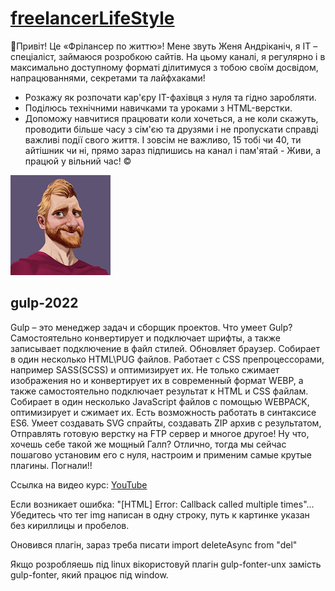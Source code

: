 # [freelancerLifeStyle](https://www.youtube.com/@FreelancerLifeStyle)
👋Привіт! Це «Фрілансер по життю»!
Мене звуть Женя Андріканіч, я IT – спеціаліст, займаюся розробкою сайтів.
На цьому каналі, я регулярно і в максимально доступному форматі ділитимуся з тобою своїм досвідом, напрацюваннями, секретами та лайфхаками!
- Розкажу як розпочати кар'єру IT-фахівця з нуля та гідно заробляти.
- Поділюсь технічними навичками та уроками з HTML-верстки.
- Допоможу навчитися працювати коли хочеться, а не коли скажуть, проводити більше часу з сім'єю та друзями і не пропускати справді важливі події свого життя.
І зовсім не важливо, 15 тобі чи 40, ти айтішник чи ні, прямо зараз підпишись на канал і пам'ятай - Живи, а працюй у вільний час! ©

![logo](data/andrikanichLogo.jpg)

## gulp-2022
Gulp – это менеджер задач и сборщик проектов. Что умеет Gulp? Самостоятельно конвертирует и подключает шрифты, а также записывает подключение в файл стилей. Обновляет браузер. Собирает в один несколько HTML\PUG файлов. Работает с CSS препроцессорами, например SASS(SCSS) и оптимизирует их. Не только сжимает изображения но и конвертирует их в современный формат WEBP, а также самостоятельно подключает результат к HTML и CSS файлам. Собирает в один несколько JavaScript файлов с помощью WEBPACK,  оптимизирует и сжимает их. Есть возможность работать в синтаксисе  ES6. Умеет создавать SVG спрайты, создавать ZIP архив с результатом, Отправлять готовую верстку на FTP сервер и многое другое! Ну что, хочешь себе такой же мощный Галп? Отлично, тогда мы сейчас пошагово установим его с нуля, настроим и применим самые крутые плагины. Погнали!!

Ссылка на видео курс: [YouTube](https://www.youtube.com/watch?v=jU88mLuLWlk)

Если возникает ошибка: "[HTML] Error: Callback called multiple times"...
Убедитесь что тег img написан в одну строку, путь к картинке указан без кириллицы и пробелов.

Оновився плагін, зараз треба писати
import deleteAsync from "del"

Якщо розробляешь під linux вікористовуй плагін gulp-fonter-unx замість gulp-fonter, який працює під window.

